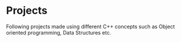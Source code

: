 # Projects
Following projects made using different C++ concepts such as Object oriented programming, Data Structures etc.
